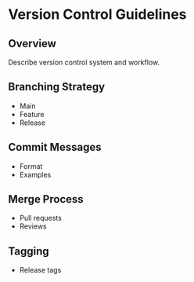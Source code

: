# Version Control Guidelines

## Overview
Describe version control system and workflow.

## Branching Strategy
- Main
- Feature
- Release

## Commit Messages
- Format
- Examples

## Merge Process
- Pull requests
- Reviews

## Tagging
- Release tags
